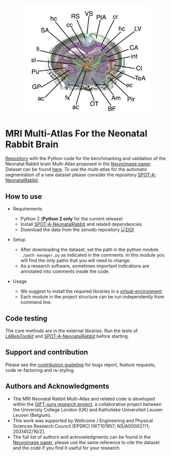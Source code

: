 
<p align="center"> 
<img src="https://github.com/gift-surg/MRImultiAtlasForNeonatalRabbitBrain/blob/master/docs/annotated_slice.jpg" width="400">
</p>


# MRI Multi-Atlas For the Neonatal Rabbit Brain

[Repository][this_repository] with the Python code for the benchmarking and validation of the Neonatal Rabbit brain Multi-Atlas
proposed in the [Neuroimage paper][paperlink]. Dataset can be found [here][multiatlasonzenodo]. To use the multi-atlas for 
the automatic segmentation of a new dataset please consider the repository [SPOT-A-NeonatalRabbit][spotaneonatalrabbit].

## How to use 

+ Requirements
    - Python 2 (**Python 2 only** for the current release)
    - Install [SPOT-A-NeonatalRabbit][spotaneonatalrabbit] and related dependencies
    - Download the data from the zenodo repository [![DOI](https://zenodo.org/badge/DOI/10.5281/zenodo.1289776.svg)](https://doi.org/10.5281/zenodo.1289776)
    
+ Setup
    - After downloading the dataset, set the path in 
    the python module `./path manager.py` as indicated in the comments. In this module you will find the only 
    paths that you will need to change.
    - As a research software, sometimes important indications are annotated into comments inside the code.

+ Usage
    - We suggest to install the required libraries in a [virtual-environment][virtualenvironment].
    - Each module in the project structure can be run independently from command line.


## Code testing
The core methods are in the external libraries. Run the tests of 
[LABelsToolkit][labelstoolkit] and [SPOT-A-NeonatalRabbit][spotaneonatalrabbit] before starting.

## Support and contribution
Please see the [contribution guideline][contributionguideline] for bugs report,
feature requests, code re-factoring and re-styling.


## Authors and Acknowledgments

+ The MRI Neonatal Rabbit Multi-Atlas and related code is developed within the [GIFT-surg research project][giftsurg], a 
 collaborative project between the Univeristy College London (UK) and Katholieke Universiteit Leuven Leuven (Belgium).
+ This work was supported by Wellcome / Engineering and Physical Sciences Research Council (EPSRC) [WT101957; NS/A000027/1; 203145Z/16/Z]. 
+ The full list of authors and acknowledgments can be found in the [Neuroimage paper][paperlink], please use the same reference
to cite the dataset and the code if you find it useful for your research.



[this_repository]: https://github.com/gift-surg/MRImultiAtlasForNeonatalRabbitBrain
[paperlink]: https://doi.org/10.1016/j.neuroimage.2018.06.029
[multiatlasonzenodo]: https://doi.org/10.5281/zenodo.1289776
[spotaneonatalrabbit]: https://github.com/gift-surg/SPOT-A-NeonatalRabbit
[giftsurg]: http://www.gift-surg.ac.uk
[niftyreg]: http://cmictig.cs.ucl.ac.uk/wiki/index.php/NiftyReg
[niftyseg]: http://cmictig.cs.ucl.ac.uk/research/software/software-nifty/niftyseg
[niftk]: http://cmictig.cs.ucl.ac.uk/research/software/software-nifty/niftyview
[labelstoolkit]: https://github.com/SebastianoF/LABelsToolkit
[requirementstxt]: https://github.com/gift-surg/SPOT-A-NeonatalRabbit/blob/master/requirements.txt
[examplesfolder]: https://github.com/gift-surg/SPOT-A-NeonatalRabbit/blob/master/examples
[testingfolder]: https://github.com/gift-surg/SPOT-A-NeonatalRabbit/blob/master/tests
[contributionguideline]: https://github.com/gift-surg/MRImultiAtlasForNeonatalRabbitBrain/blob/master/CONTRIBUTE.md
[mrira]: https://github.com/gift-surg/MRImultiAtlasForNeonatalRabbitBrain
[licence]: https://github.com/gift-surg/SPOT-A-NeonatalRabbit/blob/master/LICENCE.txt
[nosetest]: http://pythontesting.net/framework/nose/nose-introduction/
[virtualenvironment]: http://docs.python-guide.org/en/latest/dev/virtualenvs/
[wikipage]: https://github.com/gift-surg/SPOT-A-NeonatalRabbit/wiki